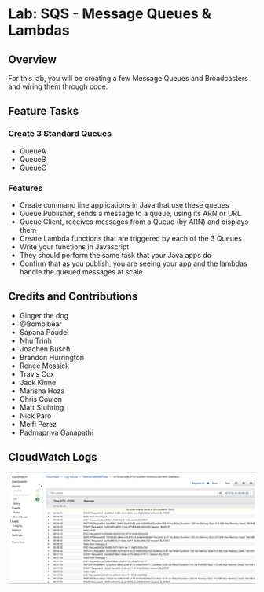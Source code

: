 # Lab: SQS - Message Queues & Lambdas

## Overview
For this lab, you will be creating a few Message Queues and Broadcasters and wiring them through code.

## Feature Tasks

### Create 3 Standard Queues
- QueueA
- QueueB
- QueueC

### Features
- Create command line applications in Java that use these queues
- Queue Publisher, sends a message to a queue, using its ARN or URL
- Queue Client, receives messages from a Queue (by ARN) and displays them
- Create Lambda functions that are triggered by each of the 3 Queues
- Write your functions in Javascript
- They should perform the same task that your Java apps do
- Confirm that as you publish, you are seeing your app and the lambdas handle the queued messages at scale

## Credits and Contributions
- Ginger the dog
- @Bombibear
- Sapana Poudel
- Nhu Trinh
- Joachen Busch
- Brandon Hurrington
- Renee Messick
- Travis Cox
- Jack Kinne
- Marisha Hoza
- Chris Coulon
- Matt Stuhring
- Nick Paro
- Melfi Perez
- Padmapriva Ganapathi

## CloudWatch Logs
![AWS CloudWatch](./assets/cloudwatch.png)